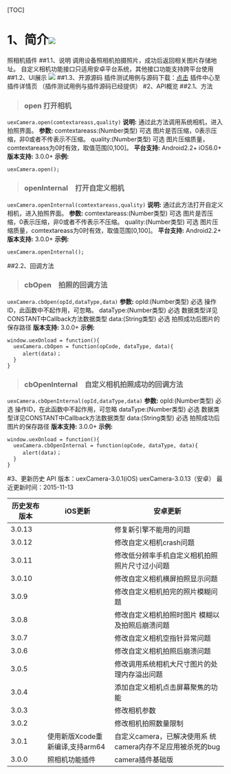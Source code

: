 ﻿[TOC]


 # 1、简介[![](http://appcan-download.oss-cn-beijing.aliyuncs.com/%E5%85%AC%E6%B5%8B%2Fgf.png)]()
 照相机插件
##1.1、说明
 调用设备照相机拍摄照片，成功后返回相关图片存储地址。
 自定义相机功能接口只适用安卓平台系统，其他接口功能支持跨平台使用
##1.2、UI展示
 ![](http://newdocx.appcan.cn/docximg/151400o2015o6w7s.jpg)
##1.3、开源源码
插件测试用例与源码下载：[点击](http://plugin.appcan.cn/details.html?id=159_index) 插件中心至插件详情页 （插件测试用例与插件源码已经提供）
#2、API概览
 ##2.1、方法

> ### open 打开相机

`uexCamera.open(comtextareass,quality)`
**说明:**
通过此方法调用系统相机，进入拍照界面。
**参数:**
 comtextareass:(Number类型) 可选  图片是否压缩，0表示压缩，非0或者不传表示不压缩。
 quality:(Number类型) 可选  图片压缩质量，comtextareass为0时有效，取值范围[0,100]。
**平台支持:**
Android2.2+
iOS6.0+
**版本支持:**
3.0.0+
**示例:**

```
uexCamera.open();
```
> ### openInternal　打开自定义相机

`uexCamera.openInternal(comtextareass,quality)`
**说明:**
通过此方法打开自定义相机，进入拍照界面。
**参数:**
 comtextareass:(Number类型) 可选  图片是否压缩，0表示压缩，非0或者不传表示不压缩。
 quality:(Number类型) 可选  图片压缩质量，comtextareass为0时有效，取值范围[0,100]。
**平台支持:**
Android2.2+
**版本支持:**
3.0.0+
**示例:**

```
uexCamera.openInternal();
```
##2.2、回调方法
> ### cbOpen　拍照的回调方法

`uexCamera.cbOpen(opId,dataType,data)`
**参数:**
  opId:(Number类型) 必选  操作ID，此函数中不起作用，可忽略。
  dataType:(Number类型) 必选  数据类型详见CONSTANT中Callback方法数据类型
  data:(String类型) 必选  拍照成功后图片的保存路径
**版本支持:**
3.0.0+
**示例:**
```
window.uexOnload = function(){
  uexCamera.cbOpen = function(opCode, dataType, data){
     alert(data)；
  }
}
```
> ### cbOpenInternal　自定义相机拍照成功的回调方法


`uexCamera.cbOpenInternal(opId,dataType,data)`
**参数:**
  opId:(Number类型) 必选  操作ID，在此函数中不起作用，可忽略
  dataType:(Number类型) 必选  数据类型详见CONSTANT中Callback方法数据类型
  data:(String类型) 必选  拍照成功后图片的保存路径
**版本支持:**
3.0.0+
**示例:**
```
window.uexOnload = function(){
  uexCamera.cbOpenInternal = function(opCode, dataType, data){
     alert(data)；
  }
}
```
#3、更新历史 
API 版本：uexCamera-3.0.1(iOS) uexCamera-3.0.13（安卓） 
 最近更新时间：2015-11-13

|  历史发布版本 | iOS更新  | 安卓更新  |
| ------------ | ------------ | ------------ |
| 3.0.13  |   | 修复新引擎不能用的问题  |
| 3.0.12  |   | 修改自定义相机crash问题  |
| 3.0.11  |   | 修改低分辨率手机自定义相机拍照照片尺寸过小问题  |
| 3.0.10  |   | 修改自定义相机横屏拍照显示问题  |
| 3.0.9  |   | 修改自定义相机拍完的照片模糊问题  |
| 3.0.8  |   | 修改自定义相机拍照时图片 模糊以及拍照后崩溃问题  |
| 3.0.7  |   | 修改自定义相机空指针异常问题  |
| 3.0.6  |   | 修改自定义相机拍照后崩溃问题  |
| 3.0.5  |   | 修改调用系统相机大尺寸图片的处理内存溢出问题  |
| 3.0.4 |   | 添加自定义相机点击屏幕聚焦的功能  |
| 3.0.3  |   | 修改相机参数  |
| 3.0.2  |   | 修改相机拍照数量限制  |
| 3.0.1  | 使用新版Xcode重新编译,支持arm64  | 自定义camera，已解决使用系 统camera内存不足应用被杀死的bug|
| 3.0.0  | 照相机功能插件  | camera插件基础版|

